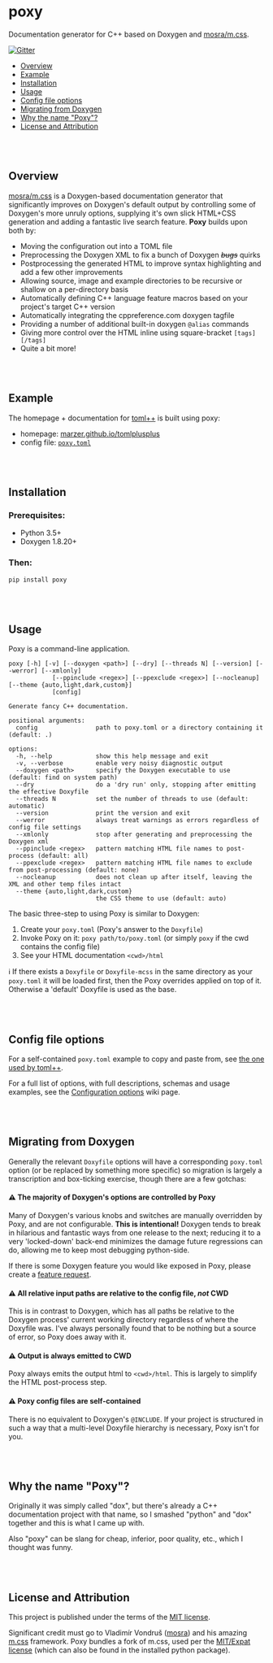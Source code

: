 # poxy

Documentation generator for C++ based on Doxygen and [mosra/m.css](https://mcss.mosra.cz/).

[![Gitter](https://badges.gitter.im/marzer/poxy.svg)](https://gitter.im/marzer/poxy?utm_source=badge&utm_medium=badge&utm_campaign=pr-badge)

-   [Overview](#overview)
-   [Example](#example)
-   [Installation](#installation)
-   [Usage](#usage)
-   [Config file options](#config-file-options)
-   [Migrating from Doxygen](#migrating-from-doxygen)
-   [Why the name "Poxy"?](#why-the-name-poxy)
-   [License and Attribution](#license-and-attribution)

<br><br>

## Overview

[mosra/m.css] is a Doxygen-based documentation generator that significantly improves on Doxygen's default output
by controlling some of Doxygen's more unruly options, supplying it's own slick HTML+CSS generation and adding
a fantastic live search feature. **Poxy** builds upon both by:

-   Moving the configuration out into a TOML file
-   Preprocessing the Doxygen XML to fix a bunch of Doxygen _~~bugs~~_ quirks
-   Postprocessing the generated HTML to improve syntax highlighting and add a few other improvements
-   Allowing source, image and example directories to be recursive or shallow on a per-directory basis
-   Automatically defining C++ language feature macros based on your project's target C++ version
-   Automatically integrating the cppreference.com doxygen tagfile
-   Providing a number of additional built-in doxygen `@alias` commands
-   Giving more control over the HTML inline using square-bracket `[tags][/tags]`
-   Quite a bit more!

<br><br>

## Example

The homepage + documentation for [toml++] is built using poxy:

-   homepage: [marzer.github.io/tomlplusplus](https://marzer.github.io/tomlplusplus/)
-   config file: [`poxy.toml`](https://github.com/marzer/tomlplusplus/blob/master/docs/poxy.toml)

<br><br>

## Installation

### Prerequisites:

-   Python 3.5+
-   Doxygen 1.8.20+

### Then:

```sh
pip install poxy
```

<br><br>

## Usage

Poxy is a command-line application.

```
poxy [-h] [-v] [--doxygen <path>] [--dry] [--threads N] [--version] [--werror] [--xmlonly]
            [--ppinclude <regex>] [--ppexclude <regex>] [--nocleanup] [--theme {auto,light,dark,custom}]
            [config]

Generate fancy C++ documentation.

positional arguments:
  config                path to poxy.toml or a directory containing it (default: .)

options:
  -h, --help            show this help message and exit
  -v, --verbose         enable very noisy diagnostic output
  --doxygen <path>      specify the Doxygen executable to use (default: find on system path)
  --dry                 do a 'dry run' only, stopping after emitting the effective Doxyfile
  --threads N           set the number of threads to use (default: automatic)
  --version             print the version and exit
  --werror              always treat warnings as errors regardless of config file settings
  --xmlonly             stop after generating and preprocessing the Doxygen xml
  --ppinclude <regex>   pattern matching HTML file names to post-process (default: all)
  --ppexclude <regex>   pattern matching HTML file names to exclude from post-processing (default: none)
  --nocleanup           does not clean up after itself, leaving the XML and other temp files intact
  --theme {auto,light,dark,custom}
                        the CSS theme to use (default: auto)
```

The basic three-step to using Poxy is similar to Doxygen:

1. Create your `poxy.toml` (Poxy's answer to the `Doxyfile`)
2. Invoke Poxy on it: `poxy path/to/poxy.toml` (or simply `poxy` if the cwd contains the config file)
3. See your HTML documentation `<cwd>/html`

ℹ&#xFE0F; If there exists a `Doxyfile` or `Doxyfile-mcss` in the same directory as your `poxy.toml` it will be loaded
first, then the Poxy overrides applied on top of it. Otherwise a 'default' Doxyfile is used as the base.

<br><br>

## Config file options

For a self-contained `poxy.toml` example to copy and paste from, see [the one used by toml++](https://github.com/marzer/tomlplusplus/blob/master/docs/poxy.toml).

For a full list of options, with full descriptions, schemas and usage examples, see the [Configuration options] wiki page.

<br><br>

## Migrating from Doxygen

Generally the relevant `Doxyfile` options will have a corresponding `poxy.toml` option
(or be replaced by something more specific) so migration is largely a transcription and box-ticking exercise,
though there are a few gotchas:

#### **⚠&#xFE0F; The majority of Doxygen's options are controlled by Poxy**

Many of Doxygen's various knobs and switches are manually overridden by Poxy, and are not configurable.
**This is intentional!** Doxygen tends to break in hilarious and fantastic ways from one release to the next;
reducing it to a very 'locked-down' back-end minimizes the damage future regressions can do, allowing me to
keep most debugging python-side.

If there is some Doxygen feature you would like exposed in Poxy, please create a [feature request].

#### **⚠&#xFE0F; All relative input paths are relative to the config file, _not_ CWD**

This is in contrast to Doxygen, which has all paths be relative to the Doxygen process' current working directory
regardless of where the Doxyfile was. I've always personally found that to be nothing but a source of error,
so Poxy does away with it.

#### **⚠&#xFE0F; Output is always emitted to CWD**

Poxy always emits the output html to `<cwd>/html`. This is largely to simplify the HTML post-process step.

#### **⚠&#xFE0F; Poxy config files are self-contained**

There is no equivalent to Doxygen's `@INCLUDE`. If your project is structured in such a way that a multi-level Doxyfile hierarchy is necessary, Poxy isn't for you.

<br><br>

## Why the name "Poxy"?

Originally it was simply called "dox", but there's already a C++ documentation project with that name, so I smashed
"python" and "dox" together and this is what I came up with.

Also "poxy" can be slang for cheap, inferior, poor quality, etc., which I thought was funny.

<br><br>

## License and Attribution

This project is published under the terms of the [MIT license](https://github.com/marzer/poxy/blob/main/LICENSE.txt).

Significant credit must go to Vladimír Vondruš ([mosra]) and his amazing [m.css] framework. Poxy bundles a fork of m.css, used per the [MIT/Expat license](https://github.com/mosra/m.css/blob/master/COPYING) (which can also be found in the installed python package).

[m.css]: https://mcss.mosra.cz/documentation/doxygen/
[mosra]: https://github.com/mosra
[mosra/m.css]: https://mcss.mosra.cz/documentation/doxygen/
[toml++]: https://marzer.github.io/tomlplusplus/
[c++ feature test macros]: https://en.cppreference.com/w/cpp/feature_test
[configuration options]: https://github.com/marzer/poxy/wiki/Configuration-options
[feature request]: https://github.com/marzer/poxy/issues/new
